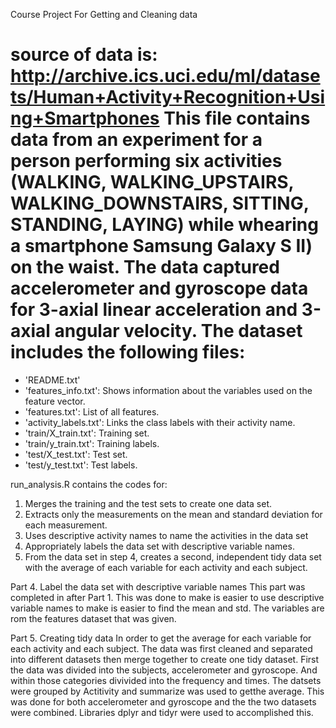 
Course Project For Getting and Cleaning data

source of data is:
http://archive.ics.uci.edu/ml/datasets/Human+Activity+Recognition+Using+Smartphones
This file contains data from an experiment for a person performing six activities (WALKING, WALKING_UPSTAIRS, WALKING_DOWNSTAIRS, SITTING, STANDING, LAYING) while whearing a smartphone Samsung Galaxy S II) on the waist.
The data captured accelerometer and gyroscope data for 3-axial linear acceleration and 3-axial angular velocity.
The dataset includes the following files:
=========================================
- 'README.txt'
- 'features_info.txt': Shows information about the variables used on the feature vector.
- 'features.txt': List of all features.
- 'activity_labels.txt': Links the class labels with their activity name.
- 'train/X_train.txt': Training set.
- 'train/y_train.txt': Training labels.
- 'test/X_test.txt': Test set.
- 'test/y_test.txt': Test labels.

run_analysis.R contains the codes for:  
1. Merges the training and the test sets to create one data set.
2. Extracts only the measurements on the mean and standard deviation for each measurement. 
3. Uses descriptive activity names to name the activities in the data set
4. Appropriately labels the data set with descriptive variable names. 
5. From the data set in step 4, creates a second, independent tidy data set with the average of each variable for each activity and each subject.

Part 4.  Label the data set with descriptive variable names
This part was completed in after Part 1.  This was done to make is easier to use descriptive variable names to make is easier to find the mean and std.  The variables are rom the features dataset that was given.

Part 5.  Creating tidy data
In order to get the average for each variable for each activity and each subject.  The data was first cleaned and separated into different datasets then merge together to create one tidy dataset.
First the data was divided into the subjects, accelerometer and gyroscope.  And within those categories divivided into the frequency and times.  The datsets were grouped by Actitivity and summarize was used to getthe average.
This was done for both accelerometer and gyroscope and the the two datasets were combined.
Libraries dplyr and tidyr were used to accomplished this.  



